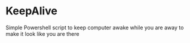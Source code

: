 # KeepAlive
Simple Powershell script to keep computer awake while you are away to make it look like you are there

